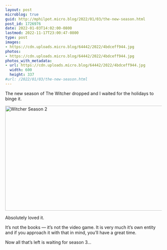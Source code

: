 ```yaml
---
layout: post
microblog: true
guid: http://mphilpot.micro.blog/2022/01/03/the-new-season.html
post_id: 1726976
date: 2022-01-03T14:02:00-0800
lastmod: 2022-11-17T23:00:47-0800
type: post
images:
- https://cdn.uploads.micro.blog/64442/2022/4bdceff944.jpg
photos:
- https://cdn.uploads.micro.blog/64442/2022/4bdceff944.jpg
photos_with_metadata:
- url: https://cdn.uploads.micro.blog/64442/2022/4bdceff944.jpg
  width: 600
  height: 337
#url: /2022/01/03/the-new-season.html
---
```

The new season of The Witcher dropped and I waited for the holidays to binge it.

<img src="uploads/2022/4bdceff944.jpg" width="600" height="337" alt="Witcher Season 2">

Absolutely loved it.

It’s not the books — it’s not the video game. It is very much it’s own entity and if you approach it with that in mind, you’ll have a great time.

Now all that’s left is waiting for season 3…

